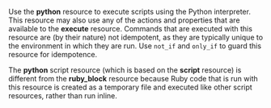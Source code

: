 Use the **python** resource to execute scripts using the Python
interpreter. This resource may also use any of the actions and
properties that are available to the **execute** resource. Commands that
are executed with this resource are (by their nature) not idempotent, as
they are typically unique to the environment in which they are run. Use
`not_if` and `only_if` to guard this resource for idempotence.

<div class="alert-info">

The **python** script resource (which is based on the **script**
resource) is different from the **ruby_block** resource because Ruby
code that is run with this resource is created as a temporary file and
executed like other script resources, rather than run inline.

</div>